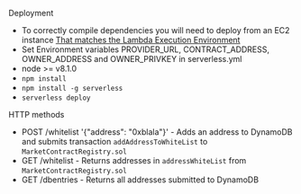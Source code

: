Deployment

* To correctly compile dependencies you will need to deploy from an EC2 instance [That matches the Lambda Execution Environment](https://docs.aws.amazon.com/lambda/latest/dg/current-supported-versions.html)
* Set Environment variables PROVIDER_URL, CONTRACT_ADDRESS, OWNER_ADDRESS and OWNER_PRIVKEY in serverless.yml
* node >= v8.1.0
* `npm install`
* `npm install -g serverless`
* `serverless deploy`

HTTP methods

* POST /whitelist '{"address": "0xblala"}' - Adds an address to DynamoDB and submits transaction `addAddressToWhiteList` to `MarketContractRegistry.sol`
* GET /whitelist - Returns addresses in `addressWhiteList` from `MarketContractRegistry.sol`
* GET /dbentries - Returns all addresses submitted to DynamoDB
